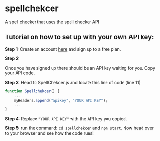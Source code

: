 # spellchekcer
A spell checker that uses the spell checker API

## Tutorial on how to set up with your own API key: 

**Step 1:**
Create an account [here](https://apilayer.com/marketplace/spell-api "here") and sign up to a free plan.

**Step 2:**

Once you have signed up there should be an API key waiting for you.  Copy your API code.

**Step 3:**
Head to SpellChekcer.js and locate this line of code (line 11)
```javascript
function Spellchekcer() {
	...
	myHeaders.append("apikey", "YOUR API KEY");
	...
}
```
**Step 4:** 
Replace `"YOUR API KEY"` with the API key you copied.

**Step 5:** 
run the command: `cd spellchekcer` and `npm start`.  Now head over to your browser and see how the code runs!
